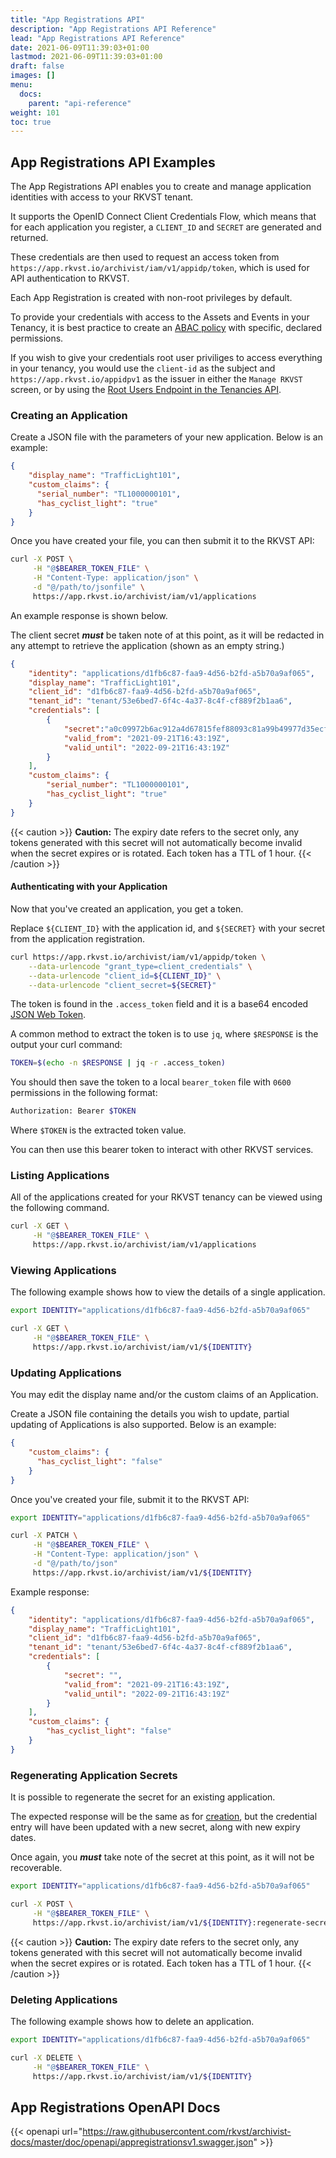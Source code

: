 ```yaml
---
title: "App Registrations API"
description: "App Registrations API Reference"
lead: "App Registrations API Reference"
date: 2021-06-09T11:39:03+01:00
lastmod: 2021-06-09T11:39:03+01:00
draft: false
images: []
menu: 
  docs:
    parent: "api-reference"
weight: 101
toc: true
---
```


## App Registrations API Examples

The App Registrations API enables you to create and manage application identities with access to your RKVST tenant. 

It supports the OpenID Connect Client Credentials Flow, which means that for each application you register, a `CLIENT_ID` and `SECRET` are generated and returned.

These credentials are then used to request an access token from `https://app.rkvst.io/archivist/iam/v1/appidp/token`, which is used for API authentication to RKVST.

Each App Registration is created with non-root privileges by default.

To provide your credentials with access to the Assets and Events in your Tenancy, it is best practice to create an [ABAC policy](../iam-policies-api/) with specific, declared permissions. 

If you wish to give your credentials root user priviliges to access everything in your tenancy, you would use the `client-id` as the subject and `https://app.rkvst.io/appidpv1` as the issuer in either the `Manage RKVST` screen, or by using the [Root Users Endpoint in the Tenancies API](../tenancies-api/).
### Creating an Application

Create a JSON file with the parameters of your new application. Below is an example:

```json
{
    "display_name": "TrafficLight101",
    "custom_claims": {
      "serial_number": "TL1000000101",
      "has_cyclist_light": "true"
    }
}
```

Once you have created your file, you can then submit it to the RKVST API:

```bash
curl -X POST \
     -H "@$BEARER_TOKEN_FILE" \
     -H "Content-Type: application/json" \
     -d "@/path/to/jsonfile" \
     https://app.rkvst.io/archivist/iam/v1/applications
```

An example response is shown below. 

The client secret ***must*** be taken note of at this point, as it will be redacted in any attempt to retrieve the application (shown as an empty string.)

```json
{
    "identity": "applications/d1fb6c87-faa9-4d56-b2fd-a5b70a9af065",
    "display_name": "TrafficLight101",
    "client_id": "d1fb6c87-faa9-4d56-b2fd-a5b70a9af065",
    "tenant_id": "tenant/53e6bed7-6f4c-4a37-8c4f-cf889f2b1aa6",
    "credentials": [
        {
            "secret":"a0c09972b6ac912a4d67815fef88093c81a99b49977d35ecf6d162631aa29173",
            "valid_from": "2021-09-21T16:43:19Z",
            "valid_until": "2022-09-21T16:43:19Z"
        }
    ],
    "custom_claims": {
        "serial_number": "TL1000000101",
        "has_cyclist_light": "true"
    }
}
```

{{< caution >}}
**Caution:** The expiry date refers to the secret only, any tokens generated with this secret will not automatically become invalid when the secret expires or is rotated. Each token has a TTL of 1 hour. 
{{< /caution >}}

#### Authenticating with your Application

Now that you've created an application, you get a token.

Replace `${CLIENT_ID}` with the application id, and `${SECRET}` with your secret from the application registration.

```bash
curl https://app.rkvst.io/archivist/iam/v1/appidp/token \
    --data-urlencode "grant_type=client_credentials" \
    --data-urlencode "client_id=${CLIENT_ID}" \
    --data-urlencode "client_secret=${SECRET}"
```

The token is found in the `.access_token` field and it is a base64 encoded [JSON Web Token](https://jwt.io/introduction/).

A common method to extract the token is to use `jq`, where `$RESPONSE` is the output your curl command:

```bash
TOKEN=$(echo -n $RESPONSE | jq -r .access_token)
```

You should then save the token to a local `bearer_token` file with `0600` permissions in the following format:

```bash
Authorization: Bearer $TOKEN
```

Where `$TOKEN` is the extracted token value.

You can then use this bearer token to interact with other RKVST services.

### Listing Applications

All of the applications created for your RKVST tenancy can be viewed using the following command.

```bash
curl -X GET \
     -H "@$BEARER_TOKEN_FILE" \
     https://app.rkvst.io/archivist/iam/v1/applications
```

### Viewing Applications

The following example shows how to view the details of a single application.

```bash
export IDENTITY="applications/d1fb6c87-faa9-4d56-b2fd-a5b70a9af065"

curl -X GET \
     -H "@$BEARER_TOKEN_FILE" \
     https://app.rkvst.io/archivist/iam/v1/${IDENTITY}
```
### Updating Applications

You may edit the display name and/or the custom claims of an Application.

Create a JSON file containing the details you wish to update, partial updating of Applications is also supported. Below is an example:

```json
{
    "custom_claims": {
      "has_cyclist_light": "false"
    }
}
```

Once you've created your file, submit it to the RKVST API:

```bash
export IDENTITY="applications/d1fb6c87-faa9-4d56-b2fd-a5b70a9af065"

curl -X PATCH \
     -H "@$BEARER_TOKEN_FILE" \
     -H "Content-Type: application/json" \
     -d "@/path/to/json"
     https://app.rkvst.io/archivist/iam/v1/${IDENTITY}
```

Example response:

```json
{
    "identity": "applications/d1fb6c87-faa9-4d56-b2fd-a5b70a9af065",
    "display_name": "TrafficLight101",
    "client_id": "d1fb6c87-faa9-4d56-b2fd-a5b70a9af065",
    "tenant_id": "tenant/53e6bed7-6f4c-4a37-8c4f-cf889f2b1aa6",
    "credentials": [
        {
            "secret": "",
            "valid_from": "2021-09-21T16:43:19Z",
            "valid_until": "2022-09-21T16:43:19Z"
        }
    ],
    "custom_claims": {
        "has_cyclist_light": "false"
    }
}
```
### Regenerating Application Secrets

It is possible to regenerate the secret for an existing application. 

The expected response will be the same as for [creation](./#creating-an-application), but the credential entry will have been updated with a new secret, along with new expiry dates. 

Once again, you ***must*** take note of the secret at this point, as it will not be recoverable.

```bash
export IDENTITY="applications/d1fb6c87-faa9-4d56-b2fd-a5b70a9af065"

curl -X POST \
     -H "@$BEARER_TOKEN_FILE" \
     https://app.rkvst.io/archivist/iam/v1/${IDENTITY}:regenerate-secret
```

{{< caution >}}
**Caution:** The expiry date refers to the secret only, any tokens generated with this secret will not automatically become invalid when the secret expires or is rotated. Each token has a TTL of 1 hour. 
{{< /caution >}}

### Deleting Applications
The following example shows how to delete an application.

```bash
export IDENTITY="applications/d1fb6c87-faa9-4d56-b2fd-a5b70a9af065"

curl -X DELETE \
     -H "@$BEARER_TOKEN_FILE" \
     https://app.rkvst.io/archivist/iam/v1/${IDENTITY}
```

## App Registrations OpenAPI Docs

{{< openapi url="https://raw.githubusercontent.com/rkvst/archivist-docs/master/doc/openapi/appregistrationsv1.swagger.json" >}}
